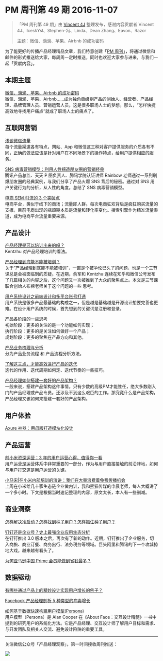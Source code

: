 # PM 周刊第 49 期 2016-11-07

> 「PM 周刊第 49 期」由 [Vincent 4J](http://pmweekly.com/contributors#vincetn4j) 整理发布，感谢内容贡献者 Vincent 4J、IceskYsl、Stephen-冯、Linda、Dean Zhang、Eavon、Razor   
> 
> 主题：微信、滴滴、苹果、Airbnb 的成功密码

为了能更好的传播产品经理精品文章，我们特意创建「[PM 周刊](http://pmweekly.com/)」，将通过微信和邮件的形式推送给大家，每周周一定时推送。同时也欢迎大家参与进来，与我们一起「贡献内容」。    

## 本期主题  

[微信、滴滴、苹果、Airbnb 的成功密码](http://mp.weixin.qq.com/s?__biz=MzA5MTAyNTA4NQ==&mid=2650419539&idx=1&sn=bbc50c7175f78d599ab18a8c3879cc2a&chksm=880c2a81bf7ba397557f95b890f4629cdb8388c9f841b8ea782a88b8034d030c7a4501750d77&mpshare=1&scene=1&srcid=1106sC361vLPZ2yH5rmo84xO#rd)   
微信、滴滴、苹果、Airbnb……成为独角兽级别产品的创始人、经营者、产品经理、品牌管理人员、营销运营人员，这是很多职场人士的梦想。那么，“怎样快捷高效地寻找用户痛点”就成了职场人士的痛点了。      

## 互联网营销

[浅谈微信流量](http://mp.weixin.qq.com/s?__biz=MjM5NTQ5MjIyMA==&mid=2654539029&idx=1&sn=ca99eb3abef8681e022bdc4ddb37447e&chksm=bd3a15068a4d9c10e2e46881178950ad819faa4a377952334e071ccaaf09a8b7b1790c82d4e2&mpshare=1&scene=1&srcid=11070xlQcgPdjwxc5EjWxSXt#rd)   
每个流量渠道各有特点，网站、App 和微信这三种对客户提供服务的介质各有不同，正确的做法应该是针对用户在不同场景下的操作特点，给用户提供相应的服务。   

[SNS 病毒营销模型：利用人性缔造朋友圈的营销经典](http://mp.weixin.qq.com/s?__biz=MjM5OTEwNjI2MA==&mid=2651732633&idx=1&sn=8edc2f9cd029ea7b113f201cf79739a1&chksm=bd3a19228a4d90340c9ad7893bd804bb58c6d2ec4ea88d8e8ee202b499d663154bf218be54c7&mpshare=1&scene=1&srcid=1101KbYJlnQTmsBAAA70XtaI#rd)  
腾讯产品总监、天天 P 图负责人、腾讯学院认证讲师 Rainbow 老师通过一系列刷爆朋友圈的经典案例，与我们分享了产品火爆 SNS 背后的秘密。通过对 SNS 用户关键行为的分析，从人性的角度，总结了 SNS 病毒营销模型。   

[电商 SEM 引流的 3 个突破点](http://www.pmcaff.com/article/index/457975544119424)  
电商平台，类似于线下的商场；流量即人群。每次电商狂欢背后是疯狂购买流量的支撑，目前电商出现的瓶颈期本质是流量和转化率变化。搜索引擎作为精准流量渠道，成为电商平台流量重要来源。    

## 产品设计 

[产品经理是可以培训出来的吗？](http://mp.weixin.qq.com/s?__biz=MjM5NTI5MzM2MA==&mid=2652344378&idx=1&sn=076ae4eee36ea0290e216e7ddd6e9c5b&chksm=bd1981e58a6e08f330b5de736375471001334c2720c6d1e175b7f01a4287a54f91b95e51f227&mpshare=1&scene=1&srcid=1102UQTDLrKZ9fgr2bMMEdff#rd)   
Kentzhu 对产品经理培训的看法。   

[产品经理到底能不能被培训？](http://mp.weixin.qq.com/s?__biz=MjM5NDUyOTAwOA==&mid=2652913518&idx=1&sn=2dda90b94c600cbdeeec074767b8cce2&chksm=bd52f4f18a257de79b272badb74aa05525da3ec464dacf717f4fce75837e3bfab1b211c9f97b&mpshare=1&scene=1&srcid=110471c4DSrrQPodvjR3MEMk#rd)   
关于“产品经理到底能不能被培训”，一直是个被争论已久了的问题，也是一个三节课总是会被面临到的质疑。在近期，俞军和 Kentzhu 连续在知乎和微信公号发布了几篇相关的内容之后，这个问题又一次被推到了大众的聚焦点上。本文是三节课联合创始人布棉老师关于这个问题的一些 思考。   

[用户系统设计之前端设计和多平台账号打通](http://mp.weixin.qq.com/s?__biz=MjM5NTQ5MjIyMA==&mid=2654539023&idx=1&sn=e068003ea3a9e4cc57218acfde36b4f1&chksm=bd3a151c8a4d9c0ae6c3ce8d25ee7c79cf59c54560e2df564e395822f3570c3987ff7bcc5293&mpshare=1&scene=1&srcid=1106om2GFV4EkjrhL5sVPIjl#rd)   
用户系统是很多产品最基础的构成之一，但是越是基础越是开源设计想要完善也更难。在设计用户系统的时候，首先想到的关键词是注册和登录。     

[产品各阶段的一些思考](http://mp.weixin.qq.com/s?__biz=MjM5NTQ5MjIyMA==&mid=2654539014&idx=1&sn=3ed5a4d924cae85abec23dadb04d1b7f&chksm=bd3a15158a4d9c03d3d91848311a05993b6fa452d7e029d0c2e2029a2379b779b0cb8931d7f4&mpshare=1&scene=1&srcid=1105dDRSdMrS5fMhuM5NoBRj#rd)   
初始阶段：更多的关注的是一个功能如何实现；     
执行阶段：更多的是关注如何做好一个产品；   
规划阶段：更多的聚焦在产品方向和其他。

[产品业务梳理与分析](http://mp.weixin.qq.com/s?__biz=MzIyODYwMjY2OQ==&mid=2247483822&idx=1&sn=4c770f098aab6779053fc6a7dca7777a&chksm=e84e27ecdf39aefa94159f7edc216b07f4537f23ccfaebffe924501a61bd71a40146e9503055&mpshare=1&scene=1&srcid=1105UoN1gp0K11lA5HdewsO2#rd)   
分为产品业务流程 和 产品流程分析方法。   

[了解这三点，才能高效进行产品的迭代](http://mp.weixin.qq.com/s?__biz=MzIxMzM0OTYzMg==&mid=2247484848&idx=1&sn=829590386c1006e36bb87c29929275e7&chksm=97b961dfa0cee8c95614e4a2398b5715665d1409ff0c45330487953433f5033f72571f42b61f&mpshare=1&scene=1&srcid=1104SIZiGhcPgk3pYVo83Ulq#rd)   
迭代的作用、迭代周期如何定、迭代节奏的一些技巧。   

[产品经理如何搭建一套好的产品架构？](http://mp.weixin.qq.com/s?__biz=MjM5OTY2ODYyMQ==&mid=2652749522&idx=3&sn=49fd508eb8163a01b56b5e0953402ba8&chksm=bcdee0308ba9692614a8368c9329c6b373c99d82fa1ae22b757a6a391399b4de91995fdc7bd6&mpshare=1&scene=1&srcid=1102y6dPXrqhl6afPXxYmR1y#rd)   
一般来说，搭建产品架构这件事情，只有少数的高级PM才能胜任，绝大多数刚入门的产品经理或产品专员，还涉及不到这么艰巨的工作。那究竟什么是产品架构，产品经理又该如何来搭建一套好的产品架构。  

## 用户体验

[Axure 神器：用母版打造模块化设计](http://mp.weixin.qq.com/s?__biz=MzIzOTE0NjczMw==&mid=2654864049&idx=1&sn=2d05a73ab56efcb16f5bac2d415c85e4&chksm=f2e42133c593a825edf4281314e8243f656aeb298f062908f7dcd5e41513c6a6d2257c148d9e&mpshare=1&scene=1&srcid=11072IfLRSHlM7imstUNUcg5#rd)  

## 产品运营 

[前小米资深运营：3 年的用户运营心得，值得你一看](http://www.toutiao.com/i6347065115044479489/?tt_from=weixin&utm_campaign=client_share&from=groupmessage&app=explore_article&utm_source=weixin&isappinstalled=1&iid=5835656340&utm_medium=toutiao_ios&wxshare_count=2&pbid=34591388853)   
用户运营是运营体系中非常重要的一部分，作为与用户直接接触的前沿阵地，如何与用户打交道是用户运营的关键。    

[小马宋|在小米内部培训的演讲：我们在大量浪费着免费传播机会](http://mp.weixin.qq.com/s?__biz=MjM5NTMyNDI1NA==&mid=2649980070&idx=1&sn=a109beea2cc3513bc02b7d133c6c52e7&chksm=befd9497898a1d810e7284f39a645428d2f42f85ae4796d1ee47a34027f616c62d26e84410e9&mpshare=1&scene=1&srcid=1103Z5TwgTcDIZY6Cgx0cf5Y#rd)   
上周在小米给几十家生态链企业做内训，我和熊猫传媒的申晨老师，每人大概讲了一个多小时。下文是根据当时速记整理的内容，原文太长，本人有一些删减。  

## 商业洞察

[怎样解决冷启动？怎样找到种子用户？怎样抓住种子用户？](https://www.zhihu.com/question/19993706)    

[钉钉还是企业号？史上最强企业应用生态分析](http://mp.weixin.qq.com/s?__biz=MjM5NjAyMzcyMA==&mid=2659991583&idx=1&sn=0f537382846b433ceaefa2decb5cd518&chksm=bd977cd88ae0f5cec2d16657d511dbaef3370a49271285bb50a2d23eed6892d0824ef1077861&mpshare=1&scene=1&srcid=1104QcFcpyTOPh0qDLwUSqZA#rd)   
在钉钉推出 3.0 版本之后，再次有了新的动作。近期，钉钉推出了企业服务，切入商旅、商业订餐、商务出行、法务税务等领域。巨头阿里和腾讯的下一个攻城掠地大戏，越来越有看头了。   

[为何亚马逊中国 Prime 会员能做到省钱最多？](http://www.toutiao.com/i6348693128387494402/?tt_from=weixin&utm_campaign=client_share&from=groupmessage&app=news_article&utm_source=weixin&isappinstalled=1&iid=6079974338&utm_medium=toutiao_ios&wxshare_count=2&pbid=34591388853)     

## 数据驱动  

[有哪些通过产品上的精妙设计实现用户增长的例子？](https://www.zhihu.com/question/50045322/answer/119182497)    

[Facebook 产品经理剖析 5 种类型的病毒增长](https://zhuanlan.zhihu.com/p/22633688)     

[如何基于数据快速构建用户模型(Persona)](http://mp.weixin.qq.com/s?__biz=MjM5MjAxMDM4MA==&mid=2651886184&idx=2&sn=b99696efedbf629100eda75f798a040e&chksm=bd48eb8b8a3f629d09941eb2bb938554707e45b3e065f9a77416054987333685c07a0abb449d&mpshare=1&scene=1&srcid=1107iF7tgOmHZjCvIFPgMWCE#rd)    
用户模型（Persona）是 Alan Cooper 在《About Face：交互设计精髓》一书中提到的研究用户的系统化方法。它是产品经理、交互设计师了解用户目标和需求、与开发团队及相关人交流、避免设计陷阱的重要工具。   

---
关注微信公众号「产品经理观察」，第一时间接收周刊推送：          
  
![](http://com-4jplus-temp.qiniudn.com/pmweekly-weixin.jpg)   